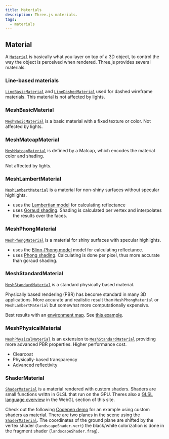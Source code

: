 ```yaml
---
title: Materials
description: Three.js materials.
tags:
  - materials
---
```


## Material

A [`Material`](https://threejs.org/docs/index.html#api/en/materials/Material) is basically what you layer on top of a 3D object, to control the way the object is perceived when rendered. Three.js provides several materials.

### Line-based materials

[`LineBasicMaterial`](https://threejs.org/docs/index.html#api/en/materials/LineBasicMaterial) and [`LineDashedMaterial`](https://threejs.org/docs/index.html#api/en/materials/LineDashedMaterial) used for dashed wireframe materials. This material is not affected by lights.

### MeshBasicMaterial

[`MeshBasicMaterial`](https://threejs.org/docs/index.html#api/en/materials/MeshMatcapMaterial) is a basic material with a fixed texture or color. Not affected by lights.

### MeshMatcapMaterial

[`MeshMatcapMaterial`](https://threejs.org/docs/index.html#api/en/materials/MeshMatcapMaterial) is defined by a Matcap, which encodes the material color and shading.

Not affected by lights.

### MeshLambertMaterial

[`MeshLambertMaterial`](https://threejs.org/docs/index.html#api/en/materials/MeshLambertMaterial) is a material for non-shiny surfaces without specular highlights.

- uses the [Lambertian model](https://en.wikipedia.org/wiki/Lambertian_reflectance) for calculating reflectance
- uses [Goraud shading](https://en.wikipedia.org/wiki/Gouraud_shading). Shading is calculated per vertex and interpolates the results over the faces.

### MeshPhongMaterial

[`MeshPhongMaterial`](https://threejs.org/docs/index.html#api/en/materials/MeshPhongMaterial) is a material for shiny surfaces with specular highlights.

- uses the [Blinn-Phong model](https://en.wikipedia.org/wiki/Blinn-Phong_shading_model) model for calculating reflectance.
- uses [Phong shading](https://en.wikipedia.org/wiki/Phong_shading). Calculating is done per pixel, thus more accurate than goraud shading.

### MeshStandardMaterial

[`MeshStandardMaterial`](https://threejs.org/docs/index.html#api/en/materials/MeshStandardMaterial) is a standard physically based material.

Physically based rendering (PBR) has become standard in many 3D applications. More accurate and realistic result than `MeshPhongMaterial` or `MeshLambertMaterial` but somewhat more computationally expensive.

Best results with an [environment map](https://threejs.org/docs/index.html#api/en/materials/MeshStandardMaterial.envMap). See [this example](https://threejs.org/examples/webgl_materials_envmaps_exr.html).

### MeshPhysicalMaterial

[`MeshPhysicalMaterial`](https://threejs.org/docs/index.html#api/en/materials/MeshPhysicalMaterial) is an extension to [`MeshStandardMaterial`](https://threejs.org/docs/index.html#api/en/materials/MeshStandardMaterial) providing more advanced PBR properties. Higher performance cost.

- Clearcoat
- Physically-based transparency
- Advanced reflectivity

### ShaderMaterial

[`ShaderMaterial`](https://threejs.org/docs/index.html#api/en/materials/ShaderMaterial) is a material rendered with custom shaders. Shaders are small functions writtn in GLSL that run on the GPU. Theres also a [GLSL language overview](../../webgl/glsl-overview/) in the WebGL section of this site.

Check out the following [Codepen demo](https://codepen.io/terabaud/pen/ZEWvWdZ) for an example using custom shaders as material.
There are two planes in the scene using the [`ShaderMaterial`](https://threejs.org/docs/index.html#api/en/materials/ShaderMaterial).
The coordinates of the ground plane are shifted by the vertex shader (`landscapeShader.vert`) the black/white colorization is done in the fragment shader
(`landscapeShader.frag`).
